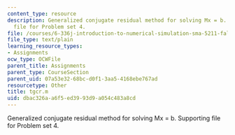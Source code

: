 ```yaml
---
content_type: resource
description: Generalized conjugate residual method for solving Mx = b. Supporting
  file for Problem set 4.
file: /courses/6-336j-introduction-to-numerical-simulation-sma-5211-fall-2003/dbac326aa6f5ed3993d9a054c483a8cd_tgcr.m
file_type: text/plain
learning_resource_types:
- Assignments
ocw_type: OCWFile
parent_title: Assignments
parent_type: CourseSection
parent_uid: 07a53e32-68bc-d0f1-3aa5-4168ebe767ad
resourcetype: Other
title: tgcr.m
uid: dbac326a-a6f5-ed39-93d9-a054c483a8cd
---
```

Generalized conjugate residual method for solving Mx = b. Supporting file for Problem set 4.
